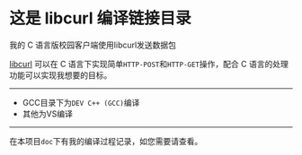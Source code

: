 # 这是 libcurl 编译链接目录

我的 C 语言版校园客户端使用libcurl发送数据包

[libcurl](https://curl.haxx.se/libcurl/c/ "libcurl") 可以在 C 语言下实现简单`HTTP-POST`和`HTTP-GET`操作，配合 C 语言的处理功能可以实现我想要的目标。

------------

- GCC目录下为`DEV C++ (GCC)`编译
- 其他为VS编译

------------

在本项目`doc`下有我的编译过程记录，如您需要请查看。
